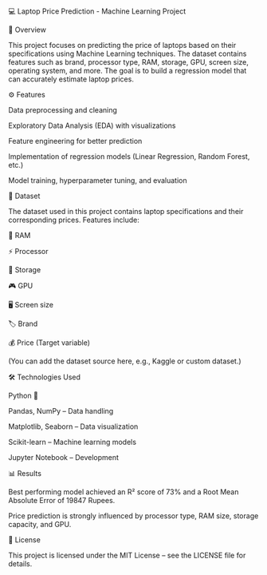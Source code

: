 💻 Laptop Price Prediction - Machine Learning Project

📌 Overview

This project focuses on predicting the price of laptops based on their specifications using Machine Learning techniques.
The dataset contains features such as brand, processor type, RAM, storage, GPU, screen size, operating system, and more. The goal is to build a regression model that can accurately estimate laptop prices.

⚙ Features

Data preprocessing and cleaning

Exploratory Data Analysis (EDA) with visualizations

Feature engineering for better prediction

Implementation of regression models (Linear Regression, Random Forest, etc.)

Model training, hyperparameter tuning, and evaluation


📂 Dataset

The dataset used in this project contains laptop specifications and their corresponding prices.
Features include:

💾 RAM

⚡ Processor

💽 Storage

🎮 GPU

🖥 Screen size

🏷 Brand

💰 Price (Target variable)


(You can add the dataset source here, e.g., Kaggle or custom dataset.)

🛠 Technologies Used

Python 🐍

Pandas, NumPy – Data handling

Matplotlib, Seaborn – Data visualization

Scikit-learn – Machine learning models

Jupyter Notebook – Development

📊 Results

Best performing model achieved an R² score of 73% and a Root Mean Absolute Error of 19847 Rupees.

Price prediction is strongly influenced by processor type, RAM size, storage capacity, and GPU.


📜 License

This project is licensed under the MIT License – see the LICENSE file for details.
